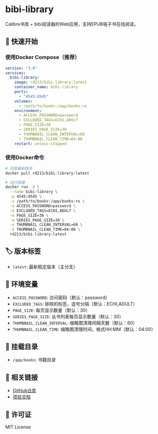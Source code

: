 # bibi-library

Calibre书库 + bibi阅读器的Web应用，支持EPUB电子书在线阅读。

## 🚀 快速开始

### 使用Docker Compose（推荐）
```yaml
version: "3.8"
services:
  bibi-library:
    image: rd213/bibi-library:latest
    container_name: bibi-library
    ports:
      - "4545:4545"
    volumes:
      - /path/to/books:/app/books:ro
    environment:
      - ACCESS_PASSWORD=password
      - EXCLUDED_TAGS=ECHI,ADULT
      - PAGE_SIZE=30
      - SERIES_PAGE_SIZE=30
      - THUMBNAIL_CLEAN_INTERVAL=60
      - THUMBNAIL_CLEAN_TIME=04:00
    restart: unless-stopped
```

### 使用Docker命令
```bash
# 拉取最新版本
docker pull rd213/bibi-library:latest

# 运行容器
docker run -d \
  --name bibi-library \
  -p 4545:4545 \
  -v /path/to/books:/app/books:ro \
  -e ACCESS_PASSWORD=password \
  -e EXCLUDED_TAGS=ECHI,ADULT \
  -e PAGE_SIZE=30 \
  -e SERIES_PAGE_SIZE=30 \
  -e THUMBNAIL_CLEAN_INTERVAL=60 \
  -e THUMBNAIL_CLEAN_TIME=04:00 \
  rd213/bibi-library:latest
```

## 🏷️ 版本标签
- `latest`: 最新稳定版本（主分支）

## 🔧 环境变量
- `ACCESS_PASSWORD`: 访问密码（默认：password）
- `EXCLUDED_TAGS`: 排除的标签，逗号分隔（默认：ECHI,ADULT）
- `PAGE_SIZE`: 每页显示数量（默认：30）
- `SERIES_PAGE_SIZE`: 丛书列表每页显示数量（默认：30）
- `THUMBNAIL_CLEAN_INTERVAL`: 缩略图清理间隔天数（默认：60）
- `THUMBNAIL_CLEAN_TIME`: 缩略图清理时间，格式HH:MM（默认：04:00）

## 📁 挂载目录
- `/app/books`: 书籍目录

## 🔗 相关链接
- [GitHub仓库](https://github.com/raindrop213/bibi-library)
- [项目文档](https://github.com/raindrop213/bibi-library/blob/main/README.md)

## 📄 许可证
MIT License
